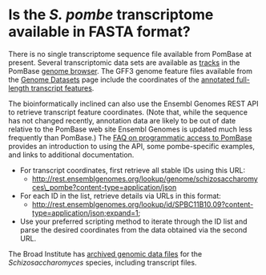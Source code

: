 # Is the *S. pombe* transcriptome available in FASTA format?
<!-- pombase_categories: Finding data,Tools and resources -->

There is no single transcriptome sequence file available from PomBase at
present. Several transcriptomic data sets are available as
[tracks](/faq/how-can-i-show-or-hide-tracks-genome-browser) in the
PomBase [genome browser](https://www.pombase.org/jbrowse/).
The GFF3 genome feature files available from the [Genome Datasets](/downloads/genome-datasets) page include the coordinates of the
[annotated full-length transcript features](/faq/how-does-pombase-determine-gene-s-full-length-transcript-utr-coordinates-transcription-start-and-end-sites).

The bioinformatically inclined can also use the Ensembl Genomes REST
API to retrieve transcript feature coordinates. (Note that, while the
sequence has not changed recently, annotation data are likely to be
out of date relative to the PomBase web site Ensembl Genomes is
updated much less frequently than PomBase.) The
[FAQ on programmatic access to PomBase](/faq/there-any-programmatic-access-pombase-data) 
provides an introduction to using the API, some pombe-specific
examples, and links to additional documentation.

-   For transcript coordinates, first retrieve all stable IDs using this
    URL:
    -   <http://rest.ensemblgenomes.org/lookup/genome/schizosaccharomyces\_pombe?content-type=application/json>
-   For each ID in the list, retrieve details via URLs in this format:
    -   <http://rest.ensemblgenomes.org/lookup/id/SPBC11B10.09?content-type=application/json;expand=1>;
-   Use your preferred scripting method to iterate through the ID list
    and parse the desired coordinates from the data obtained via the
    second URL.

The Broad Institute has [archived genomic data files](http://www.broadinstitute.org/ftp/pub/annotation/fungi/schizosaccharomyces/) for
the *Schizosaccharomyces* species, including transcript files.

